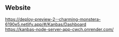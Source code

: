 ## Website
https://deploy-preview-2--charming-monstera-6190e5.netlify.app/#/Kanbas/Dashboard \
https://kanbas-node-server-app-cwch.onrender.com/
